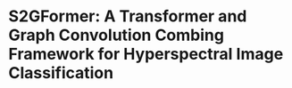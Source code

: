 # S2GFormer: A Transformer and Graph Convolution Combing Framework for Hyperspectral Image Classification
